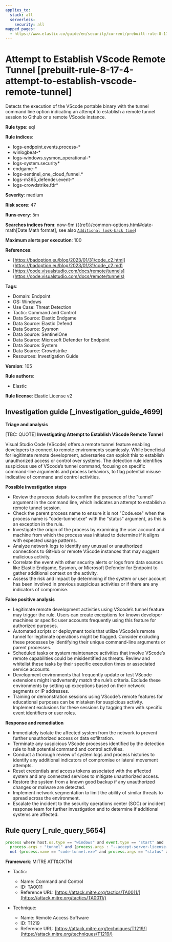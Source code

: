 ```yaml
---
applies_to:
  stack: all
  serverless:
    security: all
mapped_pages:
  - https://www.elastic.co/guide/en/security/current/prebuilt-rule-8-17-4-attempt-to-establish-vscode-remote-tunnel.html
---
```


# Attempt to Establish VScode Remote Tunnel [prebuilt-rule-8-17-4-attempt-to-establish-vscode-remote-tunnel]

Detects the execution of the VScode portable binary with the tunnel command line option indicating an attempt to establish a remote tunnel session to Github or a remote VScode instance.

**Rule type**: eql

**Rule indices**:

* logs-endpoint.events.process-*
* winlogbeat-*
* logs-windows.sysmon_operational-*
* logs-system.security*
* endgame-*
* logs-sentinel_one_cloud_funnel.*
* logs-m365_defender.event-*
* logs-crowdstrike.fdr*

**Severity**: medium

**Risk score**: 47

**Runs every**: 5m

**Searches indices from**: now-9m ({{ref}}/common-options.html#date-math[Date Math format], see also [`Additional look-back time`](docs-content://solutions/security/detect-and-alert/create-detection-rule.md#rule-schedule))

**Maximum alerts per execution**: 100

**References**:

* [https://badoption.eu/blog/2023/01/31/code_c2.html](https://badoption.eu/blog/2023/01/31/code_c2.md)
* [https://code.visualstudio.com/docs/remote/tunnels](https://code.visualstudio.com/docs/remote/tunnels)

**Tags**:

* Domain: Endpoint
* OS: Windows
* Use Case: Threat Detection
* Tactic: Command and Control
* Data Source: Elastic Endgame
* Data Source: Elastic Defend
* Data Source: Sysmon
* Data Source: SentinelOne
* Data Source: Microsoft Defender for Endpoint
* Data Source: System
* Data Source: Crowdstrike
* Resources: Investigation Guide

**Version**: 105

**Rule authors**:

* Elastic

**Rule license**: Elastic License v2

## Investigation guide [_investigation_guide_4699]

**Triage and analysis**

[TBC: QUOTE]
**Investigating Attempt to Establish VScode Remote Tunnel**

Visual Studio Code (VScode) offers a remote tunnel feature enabling developers to connect to remote environments seamlessly. While beneficial for legitimate remote development, adversaries can exploit this to establish unauthorized access or control over systems. The detection rule identifies suspicious use of VScode’s tunnel command, focusing on specific command-line arguments and process behaviors, to flag potential misuse indicative of command and control activities.

**Possible investigation steps**

* Review the process details to confirm the presence of the "tunnel" argument in the command line, which indicates an attempt to establish a remote tunnel session.
* Check the parent process name to ensure it is not "Code.exe" when the process name is "code-tunnel.exe" with the "status" argument, as this is an exception in the rule.
* Investigate the origin of the process by examining the user account and machine from which the process was initiated to determine if it aligns with expected usage patterns.
* Analyze network logs to identify any unusual or unauthorized connections to GitHub or remote VScode instances that may suggest malicious activity.
* Correlate the event with other security alerts or logs from data sources like Elastic Endgame, Sysmon, or Microsoft Defender for Endpoint to gather additional context on the activity.
* Assess the risk and impact by determining if the system or user account has been involved in previous suspicious activities or if there are any indicators of compromise.

**False positive analysis**

* Legitimate remote development activities using VScode’s tunnel feature may trigger the rule. Users can create exceptions for known developer machines or specific user accounts frequently using this feature for authorized purposes.
* Automated scripts or deployment tools that utilize VScode’s remote tunnel for legitimate operations might be flagged. Consider excluding these processes by identifying their unique command-line arguments or parent processes.
* Scheduled tasks or system maintenance activities that involve VScode’s remote capabilities could be misidentified as threats. Review and whitelist these tasks by their specific execution times or associated service accounts.
* Development environments that frequently update or test VScode extensions might inadvertently match the rule’s criteria. Exclude these environments by setting up exceptions based on their network segments or IP addresses.
* Training or demonstration sessions using VScode’s remote features for educational purposes can be mistaken for suspicious activity. Implement exclusions for these sessions by tagging them with specific event identifiers or user roles.

**Response and remediation**

* Immediately isolate the affected system from the network to prevent further unauthorized access or data exfiltration.
* Terminate any suspicious VScode processes identified by the detection rule to halt potential command and control activities.
* Conduct a thorough review of system logs and process histories to identify any additional indicators of compromise or lateral movement attempts.
* Reset credentials and access tokens associated with the affected system and any connected services to mitigate unauthorized access.
* Restore the system from a known good backup if any unauthorized changes or malware are detected.
* Implement network segmentation to limit the ability of similar threats to spread across the environment.
* Escalate the incident to the security operations center (SOC) or incident response team for further investigation and to determine if additional systems are affected.


## Rule query [_rule_query_5654]

```js
process where host.os.type == "windows" and event.type == "start" and
  process.args : "tunnel" and (process.args : "--accept-server-license-terms" or process.name : "code*.exe") and
  not (process.name == "code-tunnel.exe" and process.args == "status" and process.parent.name == "Code.exe")
```

**Framework**: MITRE ATT&CKTM

* Tactic:

    * Name: Command and Control
    * ID: TA0011
    * Reference URL: [https://attack.mitre.org/tactics/TA0011/](https://attack.mitre.org/tactics/TA0011/)

* Technique:

    * Name: Remote Access Software
    * ID: T1219
    * Reference URL: [https://attack.mitre.org/techniques/T1219/](https://attack.mitre.org/techniques/T1219/)



